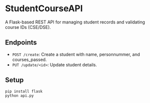 # StudentCourseAPI
A Flask-based REST API for managing student records and validating course IDs (CSE/DSE).

## Endpoints
- `POST /create`: Create a student with name, personnummer, and courses_passed.
- `PUT /update/<id>`: Update student details.

## Setup
```bash
pip install flask
python api.py
